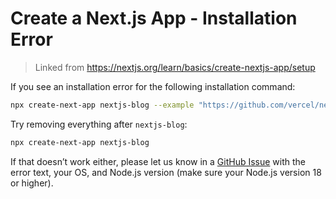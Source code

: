 # Create a Next.js App - Installation Error

> Linked from https://nextjs.org/learn/basics/create-nextjs-app/setup

If you see an installation error for the following installation command:

```bash
npx create-next-app nextjs-blog --example "https://github.com/vercel/next-learn/tree/master/basics/learn-starter"
```

Try removing everything after `nextjs-blog`:

```bash
npx create-next-app nextjs-blog
```

If that doesn’t work either, please let us know in a [GitHub Issue](https://github.com/vercel/next-learn/issues) with the error text, your OS, and Node.js version (make sure your Node.js version 18 or higher).
